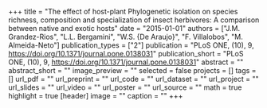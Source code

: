 +++
title = "The effect of host-plant Phylogenetic isolation on species richness, composition and specialization of insect herbivores: A comparison between native and exotic hosts"
date = "2015-01-01"
authors = ["J.M. Grandez-Rios", "L.L. Bergamini", "W.S. {De Araujo}", "F. Villalobos", "M. Almeida-Neto"]
publication_types = ["2"]
publication = "PLoS ONE, (10), 9, https://doi.org/10.1371/journal.pone.0138031"
publication_short = "PLoS ONE, (10), 9, https://doi.org/10.1371/journal.pone.0138031"
abstract = ""
abstract_short = ""
image_preview = ""
selected = false
projects = []
tags = []
url_pdf = ""
url_preprint = ""
url_code = ""
url_dataset = ""
url_project = ""
url_slides = ""
url_video = ""
url_poster = ""
url_source = ""
math = true
highlight = true
[header]
image = ""
caption = ""
+++
